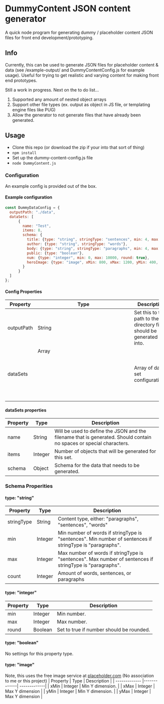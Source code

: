 # DummyContent JSON content generator
A quick node program for generating dummy / placeholder content JSON files for front end development/prototyping.

## Info
Currently, this can be used to generate JSON files for placeholder content & data (see /example-output/ and DummyContentConfig.js for example usage). Useful for trying to get realistic and varying content for making front end prototypes.

Still a work in progress. Next on the to do list...
1. Supported any amount of nested object arrays 
2. Support other file types (ex. output as object in JS file, or templating engine files like PUG)
3. Allow the generator to not generate files that have already been generated.

## Usage
- Clone this repo (or download the zip if your into that sort of thing)
- `npm install`
- Set up the dummy-content-config.js file
- `node DummyContent.js`

### Configuration
An example config is provided out of the box.

#### Example configuration
``` javascript
const DummyDataConfig = {
  outputPath: "./data",
  dataSets: [
	  {
		name: "Test",
		items: 8,
		schema: {
		  title: {type: "string", stringType: "sentences", min: 4, max: 8},
		  author: {type: "string", stringType: "words"},
		  body: {type: "string", stringType: "paragraphs", min: 4, max: 12, count: (Math.random() * 12) + 3},
		  public: {type: "boolean"},
		  num: {type: "integer", min: 0, max: 10000, round: true},
		  heroImage: {type: "image", xMin: 800, xMax: 1200, yMin: 400, yMax: 600}
		}
	  }
  ]
};
```

#### Config Properties
| Property      | Type          | Description  |
| ------------- |---------------| -------------|
| outputPath    | String        | Set this to the path to the directory files should be generated into.|
| dataSets      | Array<Object> | Array of data set configurations.|

#### dataSets properties
| Property      | Type        | Description  |
| ------------- |-------------| -------------|
| name          | String      | Will be used to define the JSON and the filename that is generated. Should contain no spaces or special characters.|
| items         | Integer     | Number of objects that will be generated for this set. |
| schema        | Object      | Schema for the data that needs to be generated. |

### Schema Properities
#### type: "string"
| Property      | Type       | Description  |
| ------------- |------------| -------------|
| stringType    | String     | Content type, either: "paragraphs", "sentences", "words" |
| min           | Integer    | Min number of words if stringType is "sentences". Min number of sentences if stringType is "paragraphs". |
| max           | Integer    | Max number of words if stringType is "sentences". Max number of sentences if stringType is "paragraphs". |
| count         | Integer    | Amount of words, sentences, or paragraphs |
#### type: "integer"
| Property      | Type        | Description  |
| ------------- |-------------| -------------|
| min           | Integer     | Min number. |
| max           | Integer     | Max number. |
| round         | Boolean     | Set to true if number should be rounded. |
#### type: "boolean"
No settings for this property type.
#### type: "image"
Note, this uses the free image service at [placeholder.com](https://placeholder.com/) (No association to me or this project)
| Property      | Type        | Description  |
| ------------- |-------------| -------------|
| xMin          | Integer     | Min Y dimension. |
| xMax          | Integer     | Max Y dimension |
| yMin          | Integer     | Min Y dimension. |
| yMax          | Integer     | Max Y dimension |
